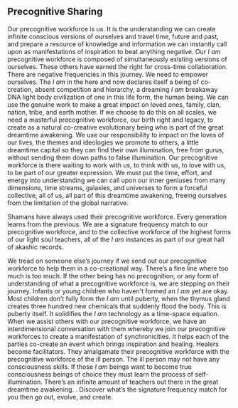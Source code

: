 
## Precognitive Sharing

Our precognitive workforce is us.
It is the understanding we can create infinite conscious versions of ourselves and travel time,
future and past,
and prepare a resource of knowledge and information we can instantly call upon as manifestations of inspiration to beat anything negative.
Our *I am* precognitive workforce is composed of simultaneously existing versions of ourselves.
These others have earned the right for cross-time collaboration.
There are negative frequencies in this journey.
We need to empower ourselves.
The *I am* in the here and now declares itself a being of co-creation,
absent competition and hierarchy,
a dreaming *I am* breakaway DNA light body civilization of one in this life form,
the human being.
We can use the genuine work to make a great impact on loved ones,
family,
clan,
nation,
tribe,
and earth mother.
If we choose to do this on all scales,
we need a masterful precognitive workforce,
our birth right and legacy,
to create as a natural co-creative evolutionary being who is part of the great dreamtime awakening.
We use our responsibility to impact on the loves of our lives,
the themes and ideologies we promote to others,
a little dreamtime capital so they can find their own illumination,
free from gurus,
without sending them down paths to false illumination.
Our precognitive workforce is there waiting to work with us,
to think with us,
to love with us,
to be part of our greater expression.
We must put the time,
effort,
and energy into understanding we can call upon our inner geniuses from many dimensions,
time streams,
galaxies,
and universes to form a forceful collective,
all of us,
all part of this dreamtime awakening,
freeing ourselves from the limitation of the global narrative.

Shamans have always used their precognitive workforce.
Every generation learns from the previous.
We are a signature frequency match to our precognitive workforce,
and to the collective workforce of the highest forms of our light soul teachers,
all of the *I am* instances as part of our great hall of akashic records.

We tread on someone else’s journey if we send out our precognitive workforce to help them in a co-creational way.
There’s a fine line where too much is too much.
If the other being has no precognition,
or any form of understanding of what a precognitive workforce is,
we are stepping on their journey.
Infants or young children who haven't formed an *I am* yet are okay.
Most children don’t fully form the *I am* until puberty,
when the thymus gland creates three hundred new chemicals that suddenly flood the body.
This is puberty itself.
It solidifies the *I am* technology as a time-space equation.
When we assist others with our precognitive workforce,
we have an interdimensional conversation with them whereby we join our precognitive workforces to create a manifestation of synchronicities.
It helps each of the parties co-create an event which brings inspiration and healing.
Healers become facilitators.
They amalgamate their precognitive workforce with the precognitive workforce of the ill person.
The ill person may not have any consciousness skills.
If those *I am* beings want to become true consciousness beings of choice they must learn the process of self-illumination.
There’s an infinite amount of teachers out there in the great dreamtime awakening. .
Discover what’s the signature frequency match for you then go out,
evolve,
and create.
